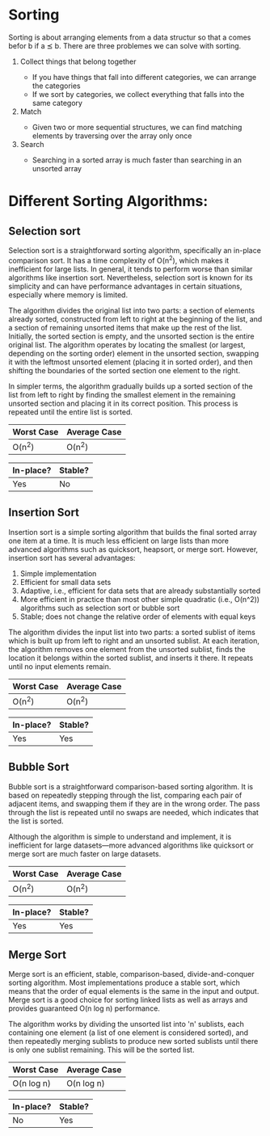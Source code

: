 # Sorting
Sorting is about arranging elements from a data structur so that a comes befor b if a ⪯ b. 
There are three problemes we can solve with sorting.
<ol>
  <li>Collect things that belong together</li>
  <ul>
    <li>If you have things that fall into different categories, we can arrange the categories</li>
    <li>If we sort by categories, we collect everything that falls into the same category</li>
  </ul>
  <li>Match</li>
  <ul>
    <li>Given two or more sequential structures, we can find matching elements by traversing over the array only once</li>
  </ul>
  <li>Search</li>
  <ul>
    <li>Searching in a sorted array is much faster than searching in an unsorted array</li>
  </ul>
</ol>

# Different Sorting Algorithms:
## Selection sort
Selection sort is a straightforward sorting algorithm, specifically an in-place comparison sort. It has a time complexity of O(n<sup>2</sup>), which makes it inefficient for large lists. In general, it tends to perform worse than similar algorithms like insertion sort. Nevertheless, selection sort is known for its simplicity and can have performance advantages in certain situations, especially where memory is limited.

The algorithm divides the original list into two parts: a section of elements already sorted, constructed from left to right at the beginning of the list, and a section of remaining unsorted items that make up the rest of the list. Initially, the sorted section is empty, and the unsorted section is the entire original list. The algorithm operates by locating the smallest (or largest, depending on the sorting order) element in the unsorted section, swapping it with the leftmost unsorted element (placing it in sorted order), and then shifting the boundaries of the sorted section one element to the right.

In simpler terms, the algorithm gradually builds up a sorted section of the list from left to right by finding the smallest element in the remaining unsorted section and placing it in its correct position. This process is repeated until the entire list is sorted.

|Worst Case|Average Case|
|---|---|
|O(n<sup>2</sup>)|O(n<sup>2</sup>)

|In-place?|Stable?|
|---|---|
|Yes|No|

## Insertion Sort
Insertion sort is a simple sorting algorithm that builds the final sorted array one item at a time. It is much less efficient on large lists than more advanced algorithms such as quicksort, heapsort, or merge sort. However, insertion sort has several advantages:

1. Simple implementation
2. Efficient for small data sets
3. Adaptive, i.e., efficient for data sets that are already substantially sorted
4. More efficient in practice than most other simple quadratic (i.e., O(n^2)) algorithms such as selection sort or bubble sort
5. Stable; does not change the relative order of elements with equal keys

The algorithm divides the input list into two parts: a sorted sublist of items which is built up from left to right and an unsorted sublist. At each iteration, the algorithm removes one element from the unsorted sublist, finds the location it belongs within the sorted sublist, and inserts it there. It repeats until no input elements remain.

| Worst Case | Average Case |
|------------|--------------|
| O(n<sup>2</sup>) | O(n<sup>2</sup>) |

| In-place? | Stable? |
|-----------|---------|
| Yes       | Yes     |

## Bubble Sort
Bubble sort is a straightforward comparison-based sorting algorithm. It is based on repeatedly stepping through the list, comparing each pair of adjacent items, and swapping them if they are in the wrong order. The pass through the list is repeated until no swaps are needed, which indicates that the list is sorted. 

Although the algorithm is simple to understand and implement, it is inefficient for large datasets—more advanced algorithms like quicksort or merge sort are much faster on large datasets.

| Worst Case | Average Case |
|------------|--------------|
| O(n<sup>2</sup>) | O(n<sup>2</sup>) |

| In-place? | Stable? |
|-----------|---------|
| Yes       | Yes     |

## Merge Sort
Merge sort is an efficient, stable, comparison-based, divide-and-conquer sorting algorithm. Most implementations produce a stable sort, which means that the order of equal elements is the same in the input and output. Merge sort is a good choice for sorting linked lists as well as arrays and provides guaranteed O(n log n) performance.

The algorithm works by dividing the unsorted list into 'n' sublists, each containing one element (a list of one element is considered sorted), and then repeatedly merging sublists to produce new sorted sublists until there is only one sublist remaining. This will be the sorted list.

| Worst Case | Average Case |
|------------|--------------|
| O(n log n) | O(n log n)   |

| In-place? | Stable? |
|-----------|---------|
| No        | Yes     |
